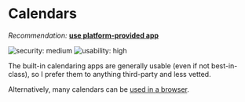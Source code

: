 # Calendars

_Recommendation:_ [**use platform-provided app**](/solutions/use-platform-provided-app.md)

![security: medium](https://img.shields.io/badge/security-medium-yellow) ![usability: high](https://img.shields.io/badge/usability-high-blue)

The built-in calendaring apps are generally usable (even if not best-in-class), so I prefer them to anything third-party and less vetted.

Alternatively, many calendars can be [used in a browser](/solutions/browser.md).